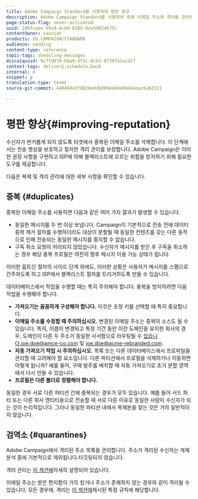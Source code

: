 ```yaml
---
title: Adobe Campaign Standard를 사용하여 평판 향상
description: Adobe Campaign Standard를 사용하여 중복 이메일 주소와 격리를 관리하여 명성을 높이는 방법을 살펴볼 수 있습니다.
page-status-flag: never-activated
uuid: 286fceee-65a9-4cb9-b205-9ce5d024675c
contentOwner: sauviat
products: SG_CAMPAIGN/STANDARD
audience: sending
content-type: reference
topic-tags: sheduling-messages
discoiquuid: 9c7fd670-bba9-4f3c-8cb1-87397a1acd27
context-tags: delivery,schedule,back
internal: n
snippet: y
translation-type: tm+mt
source-git-commit: 44049443f8028ed26089ee0d49944ebac6a62111

---
```



# 평판 향상{#improving-reputation}

수신자가 번거롭게 되지 않도록 타겟에서 중복된 이메일 주소를 삭제합니다. 이 단계에서는 전송 명성을 보호하고 철저한 격리 관리를 보장합니다. Adobe Campaign은 이러한 권장 사항을 구현하고 ISP에 의해 블랙리스트에 오르는 위험을 방지하기 위해 필요한 도구를 제공합니다.

다음은 복제 및 격리 관리에 대한 세부 사항을 확인할 수 있습니다.

## 중복 {#duplicates}

중복된 이메일 주소를 사용하면 다음과 같은 여러 가지 결과가 발생할 수 있습니다.
* 동일한 메시지를 두 번 이상 보냅니다. Campaign이 기본적으로 전송 전에 데이터 중복 제거 절차를 수행하더라도 대상이 분할될 때 동일한 컨텐츠를 갖는 다른 동작으로 인해 전송되는 동일한 메시지를 중지할 수 없습니다.
* 구독 취소 요청이 처리되지 않았습니다. 수신자가 메시지를 받은 후 구독을 취소하는 경우 해당 중복 프로필은 여전히 향후 메시지 이용 가능 상태가 됩니다.

이러한 옵트인 절차의 사이드 단계 외에도, 이러한 상황은 사용자가 메시지를 스팸으로 간주하도록 하고 ISP에서 블랙리스트 절차를 트리거하도록 만들 수 있습니다.

데이터베이스에서 작업을 수행할 때는 특히 주의해야 합니다. 중복을 방지하려면 다음 작업을 수행해야 합니다.
* **가져오기는 꼼꼼하게 구성해야 합니다.** 이것은 조정 키를 선택할 때 특히 중요합니다.
* **이메일 주소를 수정할 때 주의하십시오.** 변경된 이메일 주소는 중복의 소스도 될 수 있습니다. 특히, 이름이 변경되고 특정 기간 동안 이전 도메인을 유지한 회사의 경우, 도메인이 다른 두 주소가 동일한 사서함으로 라우팅될 수 있습니다.joe.doe@amce-co.com 및 joe.doe@acme-rebranded.com.
* **자동 가져오기 작업 시 주의하십시오.** 목록 또는 다른 데이터베이스에서 프로파일을 관리할 때 고려해야 할 요소입니다. 다른 파티션에서 프로필을 삭제하거나 이동하면 어떻게 됩니까? 예를 들어, 구매 발주를 배치할 때 자동 가져오기로 초기 분할 영역에서 다시 만들 수 있습니다.
* **프로필은 다른 폴더로 정렬해야 합니다.**

동일한 경우 서로 다른 파티션 간에 중복되는 경우가 모두 있습니다. 예를 들어 서드 파티 또는 다른 회사 엔티티용으로 전송할 때 서로 다른 이유로 동일한 사람이 수신자가 되는 것이 논리적입니다. 그러나 동일한 파티션 내에서 복제본을 찾는 것은 거의 일반적이지 않습니다.

## 검역소 {#quarantines}

Adobe Campaign에서 격리된 주소 목록을 관리합니다. 주소가 격리된 수신자는 게재 분석 중에 기본적으로 제외됩니다.타깃팅되지 않습니다.

격리 관리는 [이 섹션에](../../sending/using/understanding-quarantine-management.md)자세히 설명되어 있습니다.

이메일 주소는 받은 편지함이 가득 찼거나 주소가 존재하지 않는 경우와 같이 격리될 수 있습니다. 모든 경우에, 격리는 [이 섹션에](../../sending/using/understanding-quarantine-management.md#conditions-for-sending-an-address-to-quarantine)제시된 특정 규칙에 해당합니다.
